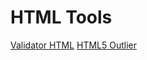 # HTML  Tools

[Validator HTML](https://validator.w3.org/)
[HTML5 Outlier](https://gsnedders.html5.org/outliner/)